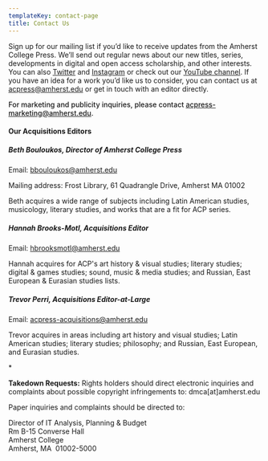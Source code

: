 ```yaml
---
templateKey: contact-page
title: Contact Us
---
```



<p class="lead">Sign up for our mailing list if you’d like to receive updates from the Amherst College Press. We’ll send out regular news about our new titles, series, developments in digital and open access scholarship, and other interests. You can also <a href="https://twitter.com/AmCollPress">Twitter</a> and <a href="https://www.instagram.com/amherstcollegepress">Instagram</a> or check out our <a href="https://www.youtube.com/channel/UCvGjw8D-MFynNzHPT05zUYQ">YouTube channel</a>. If you have an idea for a work you’d like us to consider, you can contact us at <a href="mailto:acpress@amherst.edu">acpress@amherst.edu</a> or get in touch with an editor directly.<p>

<p class="lead" style="font-weight: 500;">For marketing and publicity inquiries, please contact <a href="mailto:acpress-marketing@amherst.edu">acpress-marketing@amherst.edu</a>.</p>

#### Our Acquisitions Editors

##### Beth Bouloukos, Director of Amherst College Press

Email: bbouloukos@amherst.edu

Mailing address: Frost Library, 61 Quadrangle Drive, Amherst MA 01002

Beth acquires a wide range of subjects including Latin American studies, musicology, literary studies, and works that are a fit for ACP series. 

##### Hannah Brooks-Motl, Acquisitions Editor

Email: hbrooksmotl@amherst.edu

Hannah acquires for ACP's art history & visual studies; literary studies; digital & games studies; sound, music & media studies; and Russian, East European & Eurasian studies lists.

##### Trevor Perri, Acquisitions Editor-at-Large

Email: acpress-acquisitions@amherst.edu

Trevor acquires in areas including art history and visual studies; Latin American studies; literary studies; philosophy; and Russian, East European, and Eurasian studies.


\*

**Takedown Requests:** Rights holders should direct electronic inquiries and complaints about possible copyright infringements to: dmca\[at]amherst.edu

Paper inquiries and complaints should be directed to:

Director of IT Analysis, Planning & Budget\
Rm B-15 Converse Hall\
Amherst College\
Amherst, MA  01002-5000

<div class="ctct-inline-form" data-form-id="e216dee7-7292-46ad-8706-34aa5ef2aacf"></div>